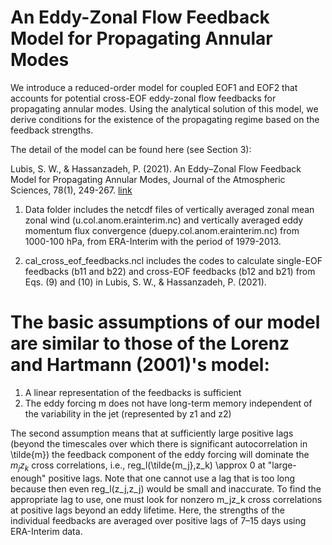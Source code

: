 # An Eddy-Zonal Flow Feedback Model for Propagating Annular Modes

We introduce a reduced-order model for coupled EOF1 and EOF2 that accounts for potential cross-EOF eddy-zonal flow feedbacks for propagating annular modes. Using the analytical solution of this model, we derive conditions for the existence of the propagating regime based on the feedback strengths.

The detail of the model can be found here (see Section 3):

Lubis, S. W., & Hassanzadeh, P. (2021). An Eddy–Zonal Flow Feedback Model for Propagating Annular Modes, Journal of the Atmospheric Sciences, 78(1), 249-267. [link](https://journals.ametsoc.org/view/journals/atsc/78/1/jas-d-20-0214.1.xml)

1. Data folder includes the netcdf files of vertically averaged zonal mean zonal wind (u.col.anom.erainterim.nc) and vertically averaged eddy momentum flux convergence (duepy.col.anom.erainterim.nc) from 1000-100 hPa, from ERA-Interim with the period of 1979-2013.

2. cal_cross_eof_feedbacks.ncl includes the codes to calculate single-EOF feedbacks (b11 and b22) and cross-EOF feedbacks (b12 and b21) from Eqs. (9) and (10) in Lubis, S. W., & Hassanzadeh, P. (2021).

# The basic assumptions of our model are similar to those of the Lorenz and Hartmann (2001)'s model:
1. A linear representation of the feedbacks is sufficient
2. The eddy forcing m does not have long-term memory independent of the variability in the jet (represented by z1 and z2)

The second assumption means that at sufficiently large positive lags (beyond the timescales over which there is significant autocorrelation in \tilde{m}) the feedback component of the eddy forcing will dominate the $m_jz_k$ cross correlations, i.e., reg_l(\tilde{m_j},z_k) \approx 0 at "large-enough" positive lags. Note that one cannot use a lag that is too long because then even reg_l(z_j,z_j) would be small and inaccurate. To find the appropriate lag to use, one must look for nonzero m_jz_k cross correlations at positive lags beyond an eddy lifetime. Here, the strengths of the individual feedbacks are averaged over positive lags of 7–15 days using ERA-Interim data.
